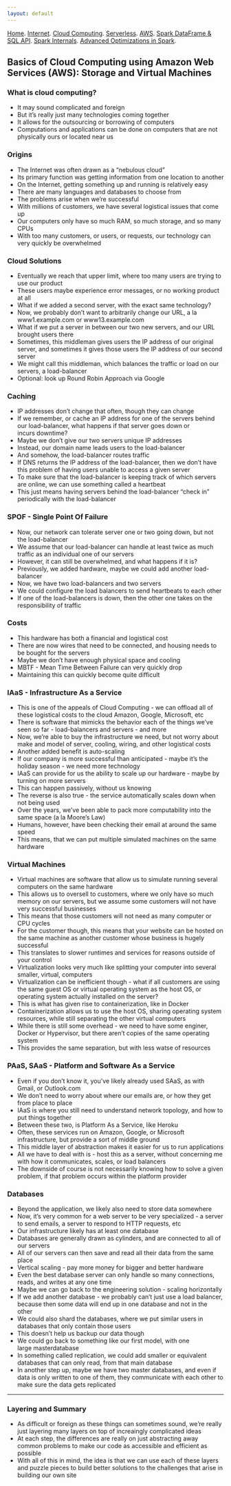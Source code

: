 ```yaml
---
layout: default
---
```

[Home](./README.md).
[Internet](./internet.md).
[Cloud Computing](./cloud_computing.md).
[Serverless](./serverless.md).
[AWS](./aws.md).
[Spark DataFrame & SQL API](./sparkAPI.md).
[Spark Internals](./spark_internals.md).
[Advanced Optimizations in Spark](spark_optimizations.md).

## Basics of Cloud Computing using Amazon Web Services (AWS): Storage and Virtual Machines

### What is cloud computing?
- It may sound complicated and foreign
- But it’s really just many technologies coming together
- It allows for the outsourcing or borrowing of computers
- Computations and applications can be done on computers that are not physically ours or located near us

### Origins
- The Internet was often drawn as a “nebulous cloud”
- Its primary function was getting information from one location to another
- On the Internet, getting something up and running is relatively easy
- There are many languages and databases to choose from
- The problems arise when we’re successful
- With millions of customers, we have several logistical issues that come up
- Our computers only have so much RAM, so much storage, and so many CPUs
- With too many customers, or users, or requests, our technology can very quickly be overwhelmed

### Cloud Solutions
- Eventually we reach that upper limit, where too many users are trying to use our product
- These users maybe experience error messages, or no working product at all
- What if we added a second server, with the exact same technology?
- Now, we probably don’t want to arbitrarily change our URL, a la www1.example.com or www13.example.com
- What if we put a server in between our two new servers, and our URL brought users there
- Sometimes, this middleman gives users the IP address of our original server, and sometimes it gives those users the IP address of our second server
- We might call this middleman, which balances the traffic or load on our servers, a load-balancer
- Optional: look up Round Robin Approach via Google

### Caching
- IP addresses don’t change that often, though they can change
- If we remember, or cache an IP address for one of the servers behind our load-balancer, what happens if that server goes down or incurs downtime?
- Maybe we don’t give our two servers unique IP addresses
- Instead, our domain name leads users to the load-balancer
- And somehow, the load-balancer routes traffic
- If DNS returns the IP address of the load-balancer, then we don’t have this problem of having users unable to access a given server
- To make sure that the load-balancer is keeping track of which servers are online, we can use something called a heartbeat
- This just means having servers behind the load-balancer “check in” periodically with the load-balancer

### SPOF - Single Point Of Failure
- Now, our network can tolerate server one or two going down, but not the load-balancer
- We assume that our load-balancer can handle at least twice as much traffic as an individual one of our servers
- However, it can still be overwhelmed, and what happens if it is?
- Previously, we added hardware, maybe we could add another load-balancer
- Now, we have two load-balancers and two servers
- We could configure the load balancers to send heartbeats to each other
- If one of the load-balancers is down, then the other one takes on the responsibility of traffic

### Costs
- This hardware has both a financial and logistical cost
- There are now wires that need to be connected, and housing needs to be bought for the servers
- Maybe we don’t have enough physical space and cooling
- MBTF - Mean Time Between Failure can very quickly drop
- Maintaining this can quickly become quite difficult

### IAaS - Infrastructure As a Service
- This is one of the appeals of Cloud Computing - we can offload all of these logistical costs to the cloud
Amazon, Google, Microsoft, etc
- There is software that mimicks the behavior each of the things we’ve seen so far - load-balancers and servers - and more
- Now, we’re able to buy the infrastructure we need, but not worry about make and model of server, cooling, wiring, and other logistical costs
- Another added benefit is auto-scaling
- If our company is more successful than anticipated - maybe it’s the holiday season - we need more technology
- IAaS can provide for us the ability to scale up our hardware - maybe by turning on more servers
- This can happen passively, without us knowing
- The reverse is also true - the service automatically scales down when not being used
- Over the years, we’ve been able to pack more computability into the same space (a la Moore’s Law)
- Humans, however, have been checking their email at around the same speed
- This means, that we can put multiple simulated machines on the same hardware

### Virtual Machines
- Virtual machines are software that allow us to simulate running several computers on the same hardware
- This allows us to oversell to customers, where we only have so much memory on our servers, but we assume some customers will not have very successful businesses
- This means that those customers will not need as many computer or CPU cycles
- For the customer though, this means that your website can be hosted on the same machine as another customer whose business is hugely successful
- This translates to slower runtimes and services for reasons outside of your control
- Virtualization looks very much like splitting your computer into several smaller, virtual, computers
- Virtualization can be inefficient though - what if all customers are using the same guest OS or virtual operating system as the host OS, or operating system actually installed on the server?
- This is what has given rise to containerization, like in Docker
- Containerization allows us to use the host OS, sharing operating system resources, while still separating the other virtual computers
- While there is still some overhead - we need to have some enginer, Docker or Hypervisor, but there aren’t copies of the same operating system
- This provides the same separation, but with less watse of resources

### PAaS, SAaS - Platform and Software As a Service
- Even if you don’t know it, you’ve likely already used SAaS, as with Gmail, or Outlook.com
- We don’t need to worry about where our emails are, or how they get from place to place
- IAaS is where you still need to understand network topology, and how to put things together
- Between these two, is Platform As a Service, like Heroku
- Often, these services run on Amazon, Google, or Microsoft infrastructure, but provide a sort of middle ground
- This middle layer of abstraction makes it easier for us to run applications
- All we have to deal with is - host this as a server, without concerning me with how it communicates, scales, or load balancers
- The downside of course is not necessarily knowing how to solve a given problem, if that problem occurs within the platform provider

### Databases
- Beyond the application, we likely also need to store data somewhere
- Now, it’s very common for a web server to be very specialized - a server to send emails, a server to respond to HTTP requests, etc
- Our infrastructure likely has at least one database
- Databases are generally drawn as cylinders, and are connected to all of our servers
- All of our servers can then save and read all their data from the same place
- Vertical scaling - pay more money for bigger and better hardware
- Even the best database server can only handle so many connections, reads, and writes at any one time
- Maybe we can go back to the engineering solution - scaling horizontally
- If we add another database - we probably can’t just use a load balancer, because then some data will end up in one database and not in the other
- We could also shard the databases, where we put similar users in databases that only contain those users
- This doesn’t help us backup our data though
- We could go back to something like our first model, with one large masterdatabase
- In something called replication, we could add smaller or equivalent databases that can only read, from that main database
- In another step up, maybe we have two master databases, and even if data is only written to one of them, they communicate with each other to make sure the data gets replicated

* * * 

### Layering and Summary
- As difficult or foreign as these things can sometimes sound, we’re really just layering many layers on top of increaingly complicated ideas
- At each step, the differences are really on just abstracting away common problems to make our code as accessible and efficient as possible
- With all of this in mind, the idea is that we can use each of these layers and puzzle pieces to build better solutions to the challenges that arise in building our own site
